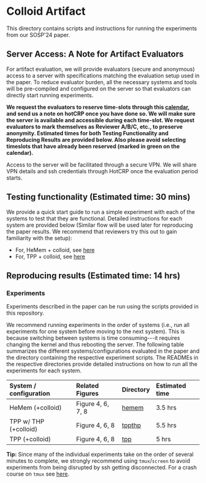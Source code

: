 # Colloid Artifact

This directory contains scripts and instructions for running the experiments from our SOSP'24 paper.

## Server Access: A Note for Artifact Evaluators

For artifact evaluation, we will provide evaluators (secure and anonymous) access to a server with specifications matching the evaluation setup used in the paper. To reduce evaluator burden, all the necessary systems and tools will be pre-compiled and configured on the server so that evaluators can directly start running experiments.

**We request the evaluators to reserve time-slots through this [calendar](https://www.when2meet.com/?26030139-uGeiv), and send us a note on hotCRP once you have done so. We will make sure the server is available and accessible during each time-slot. We request evaluators to mark themselves as Reviewer A/B/C, etc., to preserve anonymity. Estimated times for both Testing Functionality and Reproducing Results are provided below. Also please avoid selecting timeslots that have already been reserved (marked in green on the calendar).**

Access to the server will be facilitated through a secure VPN. We will share VPN details and ssh credentials through HotCRP once the evaluation period starts.

## Testing functionality (Estimated time: 30 mins)

We provide a quick start guide to run a simple experiment with each of the systems to test that they are functional. Detailed instructions for each system are provided below (Similar flow will be used later for reproducing the paper results. We recommend that reviewers try this out to gain familiarity with the setup):

* For, HeMem + colloid, see [here](hemem/test.md)
* For, TPP + colloid, see [here](hemem/test.md)


## Reproducing results (Estimated time: 14 hrs)

### Experiments

Experiments described in the paper can be run using the scripts provided in this repository.

We recommend running experiments in the order of systems (i.e., run all experiments for one system before moving to the next system). This is because switching between systems is time consuming---it requires changing the kernel and thus rebooting the server.  The following table summarizes the different systems/configurations evaluated in the paper and the directory containing the respective experiment scripts. The READMEs in the respective directories provide detailed instructions on how to run all the experiments for each system.

| System / configuration | Related Figures |	Directory | Estimated time |
| :-------------- | :--------------- | :----------------- | :------------------ |
| HeMem (+colloid)   |     	Figure 4, 6, 7, 8  |      	[hemem](hemem)   | 3.5 hrs |      
|  TPP w/ THP (+colloid) |  	Figure 4, 6, 8   |     [tppthp](tppthp)  |   5.5 hrs  |
|   TPP (+colloid)       | 	Figure 4, 6, 8   |     [tpp](tpp)   |  5 hrs    |  


**Tip:** Since many of the individual experiments take on the order of several minutes to complete, we strongly recommend using `tmux`/`screen` to avoid experiments from being disrupted by ssh getting disconnected. For a crash course on `tmux` see [here](tmux-usage.md). 
